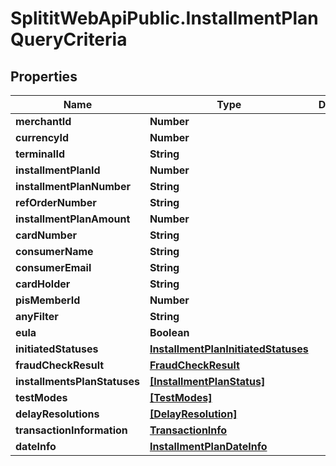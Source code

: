 # SplititWebApiPublic.InstallmentPlanQueryCriteria

## Properties

Name | Type | Description | Notes
------------ | ------------- | ------------- | -------------
**merchantId** | **Number** |  | 
**currencyId** | **Number** |  | 
**terminalId** | **String** |  | [optional] 
**installmentPlanId** | **Number** |  | 
**installmentPlanNumber** | **String** |  | [optional] 
**refOrderNumber** | **String** |  | [optional] 
**installmentPlanAmount** | **Number** |  | 
**cardNumber** | **String** |  | [optional] 
**consumerName** | **String** |  | [optional] 
**consumerEmail** | **String** |  | [optional] 
**cardHolder** | **String** |  | [optional] 
**pisMemberId** | **Number** |  | 
**anyFilter** | **String** |  | [optional] 
**eula** | **Boolean** |  | 
**initiatedStatuses** | [**InstallmentPlanInitiatedStatuses**](InstallmentPlanInitiatedStatuses.md) |  | [optional] 
**fraudCheckResult** | [**FraudCheckResult**](FraudCheckResult.md) |  | [optional] 
**installmentsPlanStatuses** | [**[InstallmentPlanStatus]**](InstallmentPlanStatus.md) |  | [optional] 
**testModes** | [**[TestModes]**](TestModes.md) |  | [optional] 
**delayResolutions** | [**[DelayResolution]**](DelayResolution.md) |  | [optional] 
**transactionInformation** | [**TransactionInfo**](TransactionInfo.md) |  | [optional] 
**dateInfo** | [**InstallmentPlanDateInfo**](InstallmentPlanDateInfo.md) |  | [optional] 


